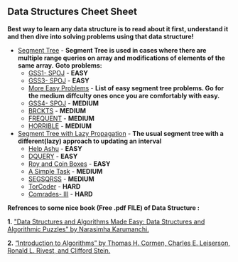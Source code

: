 ## Data Structures Cheet Sheet
**Best way to learn any data structure is to read about it first, understand it and then dive into solving problems using that data structure!**
- [Segment Tree](https://www.hackerearth.com/practice/data-structures/advanced-data-structures/segment-trees/tutorial/) - **Segment Tree is used in cases where there are multiple range queries on array and modifications of elements of the same array.**
	**Goto problems:**
	- [GSS1- SPOJ](https://www.spoj.com/problems/GSS1/) - **EASY**
	- [GSS3- SPOJ](https://www.spoj.com/problems/GSS3/) - **EASY**
	- [More Easy Problems](https://www.hackerearth.com/practice/data-structures/advanced-data-structures/segment-trees/practice-problems/?sort_by=undefined&p_level=E) - **List of easy segment tree problems. Go for the medium diffculty ones once you are comfortably with easy.**
	- [GSS4- SPOJ](https://www.spoj.com/problems/GSS4/) - **MEDIUM**
	- [BRCKTS](https://www.spoj.com/problems/BRCKTS/) - **MEDIUM**
	- [FREQUENT](https://www.spoj.com/problems/FREQUENT/) - **MEDIUM**
	- [HORRIBLE](https://www.spoj.com/problems/HORRIBLE/) - **MEDIUM**
- [Segment Tree with Lazy Propagation](https://www.hackerearth.com/practice/notes/segment-tree-and-lazy-propagation/) - **The usual segment tree with a different(lazy) approach to updating an interval**
	- [Help Ashu](https://www.hackerearth.com/practice/data-structures/advanced-data-structures/fenwick-binary-indexed-trees/practice-problems/algorithm/help-ashu-1/) - **EASY**
	- [DQUERY](https://www.spoj.com/problems/DQUERY/) - **EASY**
	- [Roy and Coin Boxes](https://www.hackerearth.com/practice/algorithms/dynamic-programming/introduction-to-dynamic-programming-1/practice-problems/algorithm/roy-and-coin-boxes-1/) - **EASY**
	- [A Simple Task](https://codeforces.com/contest/558/problem/E) - **MEDIUM**
	- [SEGSQRSS](https://www.spoj.com/problems/SEGSQRSS/) - **MEDIUM**
	- [TorCoder](https://codeforces.com/contest/240/problem/F) - **HARD**
	- [Comrades- III](https://www.hackerearth.com/practice/data-structures/advanced-data-structures/segment-trees/practice-problems/algorithm/comrades-iii/) - **HARD**

**Refrences to some nice book (Free .pdf FILE) of Data Structure :**

**1.** ["Data Structures and Algorithms Made Easy: Data Structures and Algorithmic Puzzles” by Narasimha Karumanchi.](https://www.docdroid.net/ZPfHmS5/data-structures-and-algorithms-narasimha-karumanchi.pdf#page=230)

**2.** [“Introduction to Algorithms” by Thomas H. Cormen, Charles E. Leiserson, Ronald L. Rivest, and Clifford Stein.](https://mcdtu.files.wordpress.com/2017/03/introduction-to-algorithms-3rd-edition-sep-2010.pdf)
